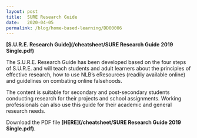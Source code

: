 ```yaml
---
layout: post
title:  SURE Research Guide
date:   2020-04-05
permalink: /blog/home-based-learning/DD00006
---
```


**[S.U.R.E. Research Guide](/cheatsheet/SURE Research Guide 2019 Single.pdf)**

The S.U.R.E. Research Guide has been developed based on the four steps of S.U.R.E. and will teach students and adult learners about the principles of effective research, how to use NLB’s eResources (readily available online) and guidelines on combating online falsehoods.

The content is suitable for secondary and post-secondary students conducting research for their projects and school assignments. Working professionals can also use this guide for their academic and general research needs.

Download the PDF file **[HERE](/cheatsheet/SURE Research Guide 2019 Single.pdf)**.